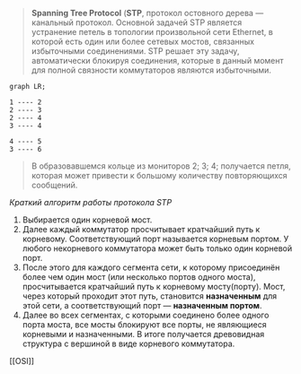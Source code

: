 > **Spanning Tree Protocol** (**STP**, протокол остовного дерева — канальный протокол. Основной задачей STP является устранение петель в топологии произвольной сети Ethernet, в которой есть один или более сетевых мостов, связанных избыточными соединениями. STP решает эту задачу, автоматически блокируя соединения, которые в данный момент для полной связности коммутаторов являются избыточными.

```mermaid
graph LR;

1 ---- 2
2 ---- 3
2 ---- 4
3 ---- 4

4 ---- 5
3 ---- 6

```
> В образовавшемся кольце из мониторов 2; 3; 4; получается петля, которая может привести к большому количеству повторяющихся сообщений.

_Краткий алгоритм работы протокола STP_
1.  Выбирается один корневой мост.
2.  Далее каждый коммутатор просчитывает кратчайший путь к корневому. Соответствующий порт называется корневым портом. У любого некорневого коммутатора может быть только один корневой порт.
3.  После этого для каждого сегмента сети, к которому присоединён более чем один мост (или несколько портов одного моста), просчитывается кратчайший путь к корневому мосту(порту). Мост, через который проходит этот путь, становится **назначенным** для этой сети, а соответствующий порт — **назначенным портом**.
4.  Далее во всех сегментах, с которыми соединено более одного порта моста, все мосты блокируют все порты, не являющиеся корневыми и назначенными. В итоге получается древовидная структура с вершиной в виде корневого коммутатора.

[[OSI]]